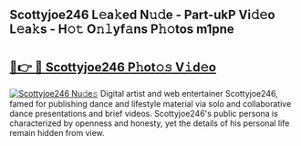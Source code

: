 ## Scottyjoe246 L𝚎a𝚔ed N𝚞𝚍e - Part-ukP Vi𝚍𝚎o L𝚎a𝚔s - H𝚘𝚝 O𝚗𝚕yf𝚊ns P𝚑𝚘tos m1pne

# <h2><a href="http://kfe0czl.oniu.top/?m=Scottyjoe246">🔗👉 🔴 Scottyjoe246 P𝚑ot𝚘𝚜 V𝚒d𝚎o</a></h2>

[![Scottyjoe246 Nu𝚍e𝚜](https://i.imgur.com/0qMVB7G.gif)](http://kfe0czl.oniu.top/?m=Scottyjoe246)
Digital artist and web entertainer Scottyjoe246, famed for publishing dance and lifestyle material via solo and collaborative dance presentations and brief videos. Scottyjoe246's public persona is characterized by openness and honesty, yet the details of his personal life remain hidden from view.  
